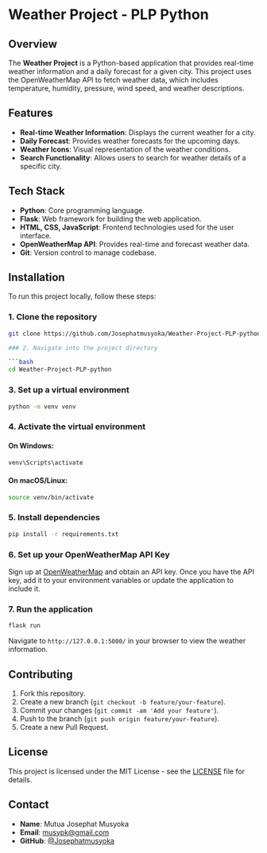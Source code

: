 # Weather Project - PLP Python

## Overview

The **Weather Project** is a Python-based application that provides real-time weather information and a daily forecast for a given city. This project uses the OpenWeatherMap API to fetch weather data, which includes temperature, humidity, pressure, wind speed, and weather descriptions.

## Features

- **Real-time Weather Information**: Displays the current weather for a city.
- **Daily Forecast**: Provides weather forecasts for the upcoming days.
- **Weather Icons**: Visual representation of the weather conditions.
- **Search Functionality**: Allows users to search for weather details of a specific city.

## Tech Stack

- **Python**: Core programming language.
- **Flask**: Web framework for building the web application.
- **HTML, CSS, JavaScript**: Frontend technologies used for the user interface.
- **OpenWeatherMap API**: Provides real-time and forecast weather data.
- **Git**: Version control to manage codebase.

## Installation

To run this project locally, follow these steps:

### 1. Clone the repository

```bash
git clone https://github.com/Josephatmusyoka/Weather-Project-PLP-python.git

### 2. Navigate into the project directory

```bash
cd Weather-Project-PLP-python
```

### 3. Set up a virtual environment

```bash
python -m venv venv
```

### 4. Activate the virtual environment

#### On Windows:

```bash
venv\Scripts\activate
```

#### On macOS/Linux:

```bash
source venv/bin/activate
```

### 5. Install dependencies

```bash
pip install -r requirements.txt
```

### 6. Set up your OpenWeatherMap API Key

Sign up at [OpenWeatherMap](https://openweathermap.org/api) and obtain an API key. Once you have the API key, add it to your environment variables or update the application to include it.

### 7. Run the application

```bash
flask run
```

Navigate to `http://127.0.0.1:5000/` in your browser to view the weather information.

## Contributing

1. Fork this repository.
2. Create a new branch (`git checkout -b feature/your-feature`).
3. Commit your changes (`git commit -am 'Add your feature'`).
4. Push to the branch (`git push origin feature/your-feature`).
5. Create a new Pull Request.

## License

This project is licensed under the MIT License - see the [LICENSE](LICENSE) file for details.

## Contact

- **Name**: Mutua Josephat Musyoka
- **Email**: musypk@gmail.com
- **GitHub**: [@Josephatmusyoka](https://github.com/Josephatmusyoka)
```
